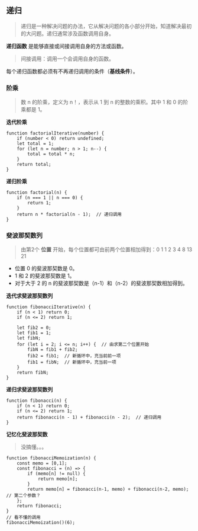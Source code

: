 ## 递归  
> 递归是一种解决问题的办法，它从解决问题的各小部分开始，知道解决最初的大问题。递归通常涉及函数调用自身。  



**递归函数** 是能够直接或间接调用自身的方法或函数。  
> 间接调用：调用一个会调用自身的函数。  



每个递归函数都必须有不再递归调用的条件（**基线条件**）。  

### 阶乘  
> 数 n 的阶乘，定义为 n！，表示从 1 到 n 的整数的乘积。其中 1 和 0 的阶乘都是 1。    

**迭代阶乘**  
```
function factorialIterative(number) {
    if (number < 0) return undefined;
    let total = 1;
    for (let n = number; n > 1; n--) {
        total = total * n;
    }
    return total;
}
```
**递归阶乘**  
```
function factorial(n) {
    if (n === 1 || n === 0) {
        return 1;
    }
    return n * factorial(n - 1);  // 递归调用
}
```

### 斐波那契数列  
> 由第2个 **位置** 开始，每个位置都可由前两个位置相加得到：0 1 1 2 3 4 8 13 21  

- 位置 0 的斐波那契数是 0。
- 1 和 2 的斐波那契数是 1。
- 对于大于 2 的 n 的斐波那契数是（n-1）和（n-2）的斐波那契数相加得到。  

**迭代求斐波那契数列**  
```
function fibonacciIterative(n) {
    if (n < 1) return 0;
    if (n <= 2) return 1;
    
    let fib2 = 0;
    let fib1 = 1;
    let fibN;
    for (let i = 2; i <= n; i++) {  // 由求第二个位置开始
        fibN = fib1 + fib2;
        fib2 = fib1;  // 新循环中，充当前前一项
        fib1 = fibN;  // 新循环中，充当前一项
    }
    return fibN;
}
```
**递归求斐波那契数列**  
```
function fibonacci(n) {
    if (n < 1) return 0;
    if (n <= 2) return 1;
    return fibonacci(n - 1) + fibonacci(n - 2);  // 递归调用
}
```
**记忆化斐波那契数**  
> 没搞懂。。。
```
function fibonacciMemoization(n) {
    const memo = [0,1];
    const fibonacci = (n) => {
        if (memo[n] != null) {
            return memo[n];
        }
        return memo[n] = fibonacci(n-1, memo) + fibonacci(n-2, memo);  // 第二个参数？
    };
    return fibonacci;
}
// 看不懂的调用
fibonacciMemoization()(6);
```


